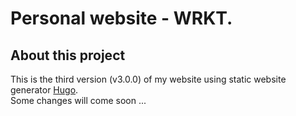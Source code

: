 # Personal website - WRKT.
## About this project
This is the third version (v3.0.0) of my website using static website generator [Hugo](https://gohugo.io/).  
Some changes will come soon ...
